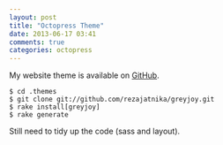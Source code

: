 ```yaml
---
layout: post
title: "Octopress Theme"
date: 2013-06-17 03:41
comments: true
categories: octopress
---
```


My website theme is available on [GitHub](https://github.com/rezajatnika/greyjoy).

```
$ cd .themes
$ git clone git://github.com/rezajatnika/greyjoy.git
$ rake install[greyjoy]
$ rake generate
```

Still need to tidy up the code (sass and layout).

